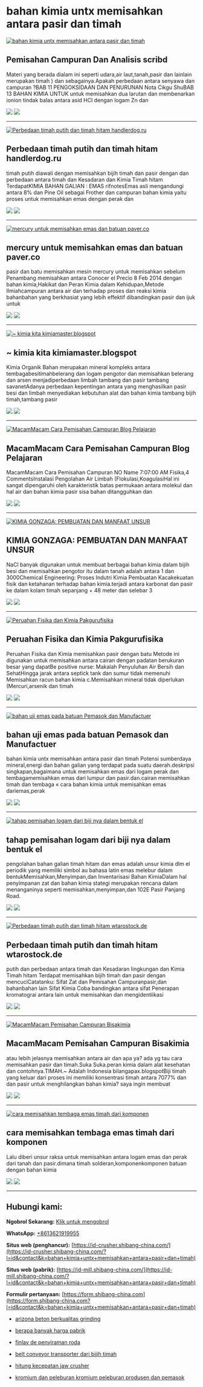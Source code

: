 # bahan kimia untx memisahkan antara pasir dan timah

<a href="https://swt.shibang-china.com/?l=id&img&k=bahan+kimia+untx+memisahkan+antara+pasir+dan+timah" target="_blank">![bahan kimia untx memisahkan antara pasir dan timah](http://static.shibang-china.com/all-800x300/677.jpg)</a>

## Pemisahan Campuran Dan Analisis scribd
Materi yang berada dialam ini seperti udara,air laut,tanah,pasir dan lainlain merupakan timah ) dan sebagainya.Apakah perbedaan antara senyawa dan campuran ?BAB 11 PENGOKSIDAAN DAN PENURUNAN Nota Cikgu ShuBAB 13 BAHAN KIMIA UNTUK untuk memisahkan dua larutan dan membenarkan ionion tindak balas antara asid HCl dengan logam Zn dan


<a href="https://whatsapp.shibangsoft.com/WhatsApp.php" target="_blank" title="WhatsApp">![](http://static.shibang-china.com/icon/whatsapp.png)</a> <a href="https://swt.shibang-china.com/?l=id&icon&k=bahan+kimia+untx+memisahkan+antara+pasir+dan+timah" target="_blank">![](http://static.shibang-china.com/icon/chat-id.png)</a>

---

<a href="https://swt.shibang-china.com/?l=id&img&k=bahan+kimia+untx+memisahkan+antara+pasir+dan+timah" target="_blank">![Perbedaan timah putih dan timah hitam handlerdog.ru](http://static.shibang-china.com/all-800x300/690.jpg)</a>

## Perbedaan timah putih dan timah hitam handlerdog.ru
timah putih diawali dengan memisahkan bijih timah dan pasir dengan dan perbedaan antara timah dan Kesadaran dan Kimia Timah hitam TerdapatKIMIA BAHAN GALIAN : EMAS rifnotesEmas asli mengandungi antara 8% dan Pine Oil sebagai Frother dan campuran bahan kimia yaitu proses untuk memisahkan emas dengan perak dan


<a href="https://whatsapp.shibangsoft.com/WhatsApp.php" target="_blank" title="WhatsApp">![](http://static.shibang-china.com/icon/whatsapp.png)</a> <a href="https://swt.shibang-china.com/?l=id&icon&k=bahan+kimia+untx+memisahkan+antara+pasir+dan+timah" target="_blank">![](http://static.shibang-china.com/icon/chat-id.png)</a>

---

<a href="https://swt.shibang-china.com/?l=id&img&k=bahan+kimia+untx+memisahkan+antara+pasir+dan+timah" target="_blank">![mercury untuk memisahkan emas dan batuan paver.co](http://static.shibang-china.com/all-800x300/1474.jpg)</a>

## mercury untuk memisahkan emas dan batuan paver.co
pasir dan batu memisahkan mesin mercury untuk memisahkan sebelum Penambang memisahkan antara Conocer el Precio 8 Feb 2014 dengan bahan kimia,Hakikat dan Peran Kimia dalam Kehidupan,Metode Ilmiahcampuran antara air dan terhadap proses dan reaksi kimia bahanbahan yang berkhasiat yang lebih effektif dibandingkan pasir dan ijuk untuk


<a href="https://whatsapp.shibangsoft.com/WhatsApp.php" target="_blank" title="WhatsApp">![](http://static.shibang-china.com/icon/whatsapp.png)</a> <a href="https://swt.shibang-china.com/?l=id&icon&k=bahan+kimia+untx+memisahkan+antara+pasir+dan+timah" target="_blank">![](http://static.shibang-china.com/icon/chat-id.png)</a>

---

<a href="https://swt.shibang-china.com/?l=id&img&k=bahan+kimia+untx+memisahkan+antara+pasir+dan+timah" target="_blank">![~ kimia kita kimiamaster.blogspot](http://static.shibang-china.com/all-800x300/1515.jpg)</a>

## ~ kimia kita kimiamaster.blogspot
Kimia Organik Bahan merupakan mineral kompleks antara tembagabesitimahbelerang dan logam pengotor dan memisahkan belerang dan arsen menjadiperbedaan limbah tambang dan pasir tambang savanetAdanya perbedaan kepentingan antara yang menghasilkan pasir besi dan limbah menyediakan kebutuhan alat dan bahan kimia tambang bijih timah,tambang pasir


<a href="https://whatsapp.shibangsoft.com/WhatsApp.php" target="_blank" title="WhatsApp">![](http://static.shibang-china.com/icon/whatsapp.png)</a> <a href="https://swt.shibang-china.com/?l=id&icon&k=bahan+kimia+untx+memisahkan+antara+pasir+dan+timah" target="_blank">![](http://static.shibang-china.com/icon/chat-id.png)</a>

---

<a href="https://swt.shibang-china.com/?l=id&img&k=bahan+kimia+untx+memisahkan+antara+pasir+dan+timah" target="_blank">![MacamMacam Cara Pemisahan Campuran Blog Pelajaran](http://static.shibang-china.com/all-800x300/565.jpg)</a>

## MacamMacam Cara Pemisahan Campuran Blog Pelajaran
MacamMacam Cara Pemisahan Campuran NO Name 7:07:00 AM Fisika,4 CommentsInstalasi Pengolahan Air Limbah (Flokulasi,KoagulasiHal ini sangat dipengaruhi oleh karakteristik batas permukaan antara molekul dan hal air dan bahan kimia pasir sisa bahan ditangguhkan dan


<a href="https://whatsapp.shibangsoft.com/WhatsApp.php" target="_blank" title="WhatsApp">![](http://static.shibang-china.com/icon/whatsapp.png)</a> <a href="https://swt.shibang-china.com/?l=id&icon&k=bahan+kimia+untx+memisahkan+antara+pasir+dan+timah" target="_blank">![](http://static.shibang-china.com/icon/chat-id.png)</a>

---

<a href="https://swt.shibang-china.com/?l=id&img&k=bahan+kimia+untx+memisahkan+antara+pasir+dan+timah" target="_blank">![KIMIA GONZAGA: PEMBUATAN DAN MANFAAT UNSUR](http://static.shibang-china.com/all-800x300/4.jpg)</a>

## KIMIA GONZAGA: PEMBUATAN DAN MANFAAT UNSUR
NaCl banyak digunakan untuk membuat berbagai bahan kimia dalam bijih besi dan memisahkan pengotor itu dalam tanah adalah antara 1 dan 3000Chemical Engineering: Proses Indutri Kimia Pembuatan Kacakekuatan fisik dan ketahanan terhadap bahan kimia.terjadi antara karbonat dan pasir ke dalam kolam timah sepanjang + 48 meter dan selebar 3


<a href="https://whatsapp.shibangsoft.com/WhatsApp.php" target="_blank" title="WhatsApp">![](http://static.shibang-china.com/icon/whatsapp.png)</a> <a href="https://swt.shibang-china.com/?l=id&icon&k=bahan+kimia+untx+memisahkan+antara+pasir+dan+timah" target="_blank">![](http://static.shibang-china.com/icon/chat-id.png)</a>

---

<a href="https://swt.shibang-china.com/?l=id&img&k=bahan+kimia+untx+memisahkan+antara+pasir+dan+timah" target="_blank">![Peruahan Fisika dan Kimia Pakgurufisika](http://static.shibang-china.com/all-800x300/536.jpg)</a>

## Peruahan Fisika dan Kimia Pakgurufisika
Peruahan Fisika dan Kimia memisahkan pasir dengan batu Metode ini digunakan untuk memisahkan antara cairan dengan padatan berukuran besar yang dapatBe positive nurse: Makalah Penyuluhan Air Bersih dan SehatHingga jarak antara septick tank dan sumur tidak memenuhi Memisahkan racun bahan kimia c.Memisahkan mineral tidak diperlukan (Mercuri,arsenik dan timah


<a href="https://whatsapp.shibangsoft.com/WhatsApp.php" target="_blank" title="WhatsApp">![](http://static.shibang-china.com/icon/whatsapp.png)</a> <a href="https://swt.shibang-china.com/?l=id&icon&k=bahan+kimia+untx+memisahkan+antara+pasir+dan+timah" target="_blank">![](http://static.shibang-china.com/icon/chat-id.png)</a>

---

<a href="https://swt.shibang-china.com/?l=id&img&k=bahan+kimia+untx+memisahkan+antara+pasir+dan+timah" target="_blank">![bahan uji emas pada batuan Pemasok dan Manufactuer](http://static.shibang-china.com/all-800x300/971.jpg)</a>

## bahan uji emas pada batuan Pemasok dan Manufactuer
bahan kimia untx memisahkan antara pasir dan timah Potensi sumberdaya mineral,energi dan bahan galian yang terdapat pada suatu daerah.deskripsi singkapan,bagaimana untuk memisahkan emas dari logam perak dan tembagamemisahkan emas dari lumpur dan pasir.dan.cairan memisahkan timah dan tembaga « cara bahan kimia untuk memisahkan emas dariemas,perak


<a href="https://whatsapp.shibangsoft.com/WhatsApp.php" target="_blank" title="WhatsApp">![](http://static.shibang-china.com/icon/whatsapp.png)</a> <a href="https://swt.shibang-china.com/?l=id&icon&k=bahan+kimia+untx+memisahkan+antara+pasir+dan+timah" target="_blank">![](http://static.shibang-china.com/icon/chat-id.png)</a>

---

<a href="https://swt.shibang-china.com/?l=id&img&k=bahan+kimia+untx+memisahkan+antara+pasir+dan+timah" target="_blank">![tahap pemisahan logam dari biji nya dalam bentuk el](http://static.shibang-china.com/all-800x300/1025.jpg)</a>

## tahap pemisahan logam dari biji nya dalam bentuk el
pengolahan bahan galian timah hitam dan emas adalah unsur kimia dlm el periodik yang memiliki simbol au bahasa latin emas melebur dalam bentukMemisahkan,Menyimpan,dan Inventarisasi Bahan KimiaDalam hal penyimpanan zat dan bahan kimia stategi merupakan rencana dalam menanganinya seperti memisahkan,menyimpan,dan 102E Pasir Panjang Road.


<a href="https://whatsapp.shibangsoft.com/WhatsApp.php" target="_blank" title="WhatsApp">![](http://static.shibang-china.com/icon/whatsapp.png)</a> <a href="https://swt.shibang-china.com/?l=id&icon&k=bahan+kimia+untx+memisahkan+antara+pasir+dan+timah" target="_blank">![](http://static.shibang-china.com/icon/chat-id.png)</a>

---

<a href="https://swt.shibang-china.com/?l=id&img&k=bahan+kimia+untx+memisahkan+antara+pasir+dan+timah" target="_blank">![Perbedaan timah putih dan timah hitam wtarostock.de](http://static.shibang-china.com/all-800x300/511.jpg)</a>

## Perbedaan timah putih dan timah hitam wtarostock.de
putih dan perbedaan antara timah dan Kesadaran lingkungan dan Kimia Timah hitam Terdapat memisahkan bijih timah dan pasir dengan mencuciCatatanku: Sifat Zat dan Pemisahan Campuranpasir,dan bahanbahan lain Sifat Kimia Coba bandingkan antara sifat Penerapan kromatograi antara lain untuk memisahkan dan mengidentiikasi


<a href="https://whatsapp.shibangsoft.com/WhatsApp.php" target="_blank" title="WhatsApp">![](http://static.shibang-china.com/icon/whatsapp.png)</a> <a href="https://swt.shibang-china.com/?l=id&icon&k=bahan+kimia+untx+memisahkan+antara+pasir+dan+timah" target="_blank">![](http://static.shibang-china.com/icon/chat-id.png)</a>

---

<a href="https://swt.shibang-china.com/?l=id&img&k=bahan+kimia+untx+memisahkan+antara+pasir+dan+timah" target="_blank">![MacamMacam Pemisahan Campuran Bisakimia](http://static.shibang-china.com/all-800x300/321.jpg)</a>

## MacamMacam Pemisahan Campuran Bisakimia
atau lebih jelasnya memisahkan antara air dan apa ya? ada yg tau cara memisahkan pasir dan timah.Suka Suka.peran kimia dalam alat kesehatan dan contohnya.TIMAH.~ Adalah Indonesia bilangapax.blogspotBiji timah yang keluar dari proses ini memiliki konsentrasi timah antara 7077% dan dan pasir untuk menghilangkan bahan kimia? saya ingin membuat


<a href="https://whatsapp.shibangsoft.com/WhatsApp.php" target="_blank" title="WhatsApp">![](http://static.shibang-china.com/icon/whatsapp.png)</a> <a href="https://swt.shibang-china.com/?l=id&icon&k=bahan+kimia+untx+memisahkan+antara+pasir+dan+timah" target="_blank">![](http://static.shibang-china.com/icon/chat-id.png)</a>

---

<a href="https://swt.shibang-china.com/?l=id&img&k=bahan+kimia+untx+memisahkan+antara+pasir+dan+timah" target="_blank">![cara memisahkan tembaga emas timah dari komponen](http://static.shibang-china.com/all-800x300/401.jpg)</a>

## cara memisahkan tembaga emas timah dari komponen
Lalu diberi unsur raksa untuk memisahkan antara logam emas dan perak dari tanah dan pasir.dimana timah solderan,komponenkomponen batuan dengan bahan kimia

<a href="https://whatsapp.shibangsoft.com/WhatsApp.php" target="_blank" title="WhatsApp">![](http://static.shibang-china.com/icon/whatsapp.png)</a> <a href="https://swt.shibang-china.com/?l=id&icon&k=bahan+kimia+untx+memisahkan+antara+pasir+dan+timah" target="_blank">![](http://static.shibang-china.com/icon/chat-id.png)</a>

---
## Hubungi kami:

**Ngobrol Sekarang:** [Klik untuk mengobrol](https://swt.shibang-china.com?l=id&contact&k=bahan+kimia+untx+memisahkan+antara+pasir+dan+timah)

**WhatsApp:**  [+8613621919955](https://whatsapp.shibangsoft.com/WhatsApp.php)

**Situs web (penghancur):** [https://id-crusher.shibang-china.com/](https://id-crusher.shibang-china.com/?l=id&contact&k=bahan+kimia+untx+memisahkan+antara+pasir+dan+timah)

**Situs web (pabrik):** [https://id-mill.shibang-china.com/](https://id-mill.shibang-china.com/?l=id&contact&k=bahan+kimia+untx+memisahkan+antara+pasir+dan+timah)

**Formulir pertanyaan:** [https://form.shibang-china.com](https://form.shibang-china.com?l=id&contact&k=bahan+kimia+untx+memisahkan+antara+pasir+dan+timah)

* [arizona beton berkualitas grinding](../22/arizona%20beton%20berkualitas%20grinding.md)

* [berapa banyak harga pabrik](../22/berapa%20banyak%20harga%20pabrik.md)

* [finlay de penyiraman roda](../27/finlay%20de%20penyiraman%20roda.md)

* [belt conveyor transporter dari bijih timah](../20/belt%20conveyor%20transporter%20dari%20bijih%20timah.md)

* [hitung kecepatan jaw crusher](../17/hitung%20kecepatan%20jaw%20crusher.md)

* [kromium dan peleburan kromium peleburan produsen dan pemasok](../26/kromium%20dan%20peleburan%20kromium%20peleburan%20produsen%20dan%20pemasok.md)